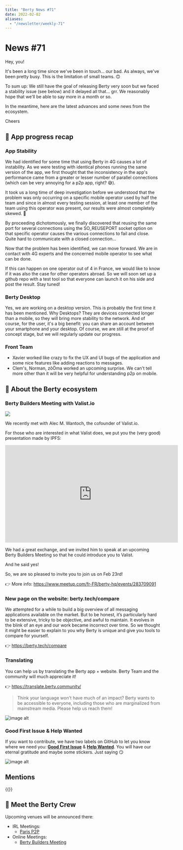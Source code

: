 ```yaml
---
title: "Berty News #71"
date: 2022-02-02
aliases:
  - "/newsletter/weekly-71"
---
```


# News #71

Hey, you!

It's been a long time since we've been in touch... our bad. As always, we've been pretty busy. This is the limitation of small teams. 🙃

To sum up: We still have the goal of releasing Berty very soon but we faced a stability issue (see below) and it delayed all that... grr. We reasonably hope that we'll be able to say more in a month or so.

In the meantime, here are the latest advances and some news from the ecosystem.

Cheers


## 📱 App progress recap

### App Stability

We had identified for some time that using Berty in 4G causes a lot of instability. As we were testing with identical phones running the same version of the app, we first thought that the inconsistency in the app's performance came from a greater or lesser number of parallel connections (which can be very annoying for a p2p app, right? 😅).

It took us a long time of deep investigation before we understood that the problem was only occurring on a specific mobile operator used by half the team and since in almost every testing session, at least one member of the team using this operator was present, our results were almost completely skewed. 😬

By proceeding dichotomously, we finally discovered that reusing the same port for several connections using the SO_REUSEPORT socket option on that specific operator causes the various connections to fail and close. Quite hard to communicate with a closed connection...

Now that the problem has been identified, we can move forward. We are in contact with 4G experts and the concerned mobile operator to see what can be done.

If this can happen on one operator out of 4 in France, we would like to know if it was also the case for other operators abroad. So we will soon set up a github repo with a test tool so that everyone can launch it on his side and post the result. Stay tuned!

### Berty Desktop

Yes, we are working on a desktop version. This is probably the first time it has been mentioned. Why Desktops? They are devices connected longer than a mobile, so they will bring more stability to the network. And of course, for the user, it's a big benefit: you can share an account between your smartphone and your desktop. Of course, we are still at the proof of concept stage, but we will regularly update our progress.

### Front Team

* Xavier worked like crazy to fix the UX and UI bugs of the application and some nice features like adding reactions to messages.
* Clem's, Norman, zôÖma worked an upcoming surprise. We can't tell more other than it will be very helpful for understanding p2p on mobile.




## 🚀 About the Berty ecosystem


### Berty Builders Meeting with Valist.io

![](https://i.imgur.com/Hft3G3r.png)

We recently met with Alec M. Wantoch, the cofounder of Valist.io.

For those who are interested in what Valist does, we put you the (very good) presentation made by IPFS: 

<iframe width="560" height="315" src="https://www.youtube.com/embed/7ak6PQPDBkk" title="YouTube video player" frameborder="0" allow="accelerometer; autoplay; clipboard-write; encrypted-media; gyroscope; picture-in-picture" allowfullscreen></iframe>

We had a great exchange, and we invited him to speak at an upcoming Berty Builders Meeting so that he could introduce you to Valist.

And he said yes!

So, we are so pleased to invite you to join us on Feb 23rd!



:point_right: More info: https://www.meetup.com/fr-FR/berty-hq/events/283709091

### New page on the website: berty.tech/compare

We attempted for a while to build a big overview of all messaging applications available on the market. But to be honest, it’s particularly hard to be extensive, tricky to be objective, and awful to maintain. It evolves in the blink of an eye and our work became incorrect over time. So we thought it might be easier to explain to you why Berty is unique and give you tools to compare for yourself.

:point_right:  https://berty.tech/compare



### Translating

You can help us by translating the Berty app + website. Berty Team and the community will much appreciate it!

👉 https://translate.berty.community/

> Think your language won't have much of an impact? Berty wants to be accessible to everyone, including those who are marginalized from mainstream media. Please help us reach them!

![image alt](https://media.giphy.com/media/26BRDvCpnEukGhmHC/giphy.gif)

### Good First Issue & Help Wanted

If you want to contribute, we have two labels on GitHub to let you know where we need you: [**Good First Issue**](https://github.com/issues?q=is%3Aissue+is%3Aopen+org%3Aberty+label%3A%22good+first+issue%22+sort%3Aupdated-desc) & [**Help Wanted**](https://github.com/issues?q=is%3Aissue+is%3Aopen+org%3Aberty+label%3A%22help+wanted%22+sort%3Aupdated-desc+). You will have our eternal gratitude and maybe some stickers. Just saying 😏

![image alt](https://media.giphy.com/media/14jQC2AONxNBHq/giphy.gif)

## Mentions


{{<tweet id="1482898438832652291">}}



## 🎉 Meet the Berty Crew

Upcoming venues will be announced there:

* IRL Meetings:
    * [Paris P2P](https://p2p.paris/)
* Online Meetings:
    * [Berty Builders Meeting](https://www.meetup.com/berty-hq/)



